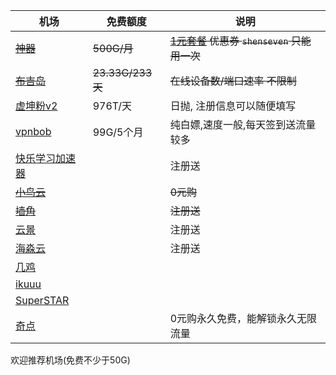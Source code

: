 | 机场                                                         | 免费额度         | 说明                                                         |
| ------------------------------------------------------------ | ---------------- | ------------------------------------------------------------ |
| ~~[神器](https://v2r.sevens.cf/#/register?code=9D2GQN8o)~~   | ~~500G/月~~      | ~~[1元套餐](https://v2r.sevens.cf/#/plan/1) 优惠券 `shenseven`  只能用一次~~ |
| ~~[布吉岛](https://v2.bujidao.org/auth/register?code=P5th)~~ | ~~23.33G/233天~~ | ~~在线设备数/端口速率  不限制~~                              |
| [虚坤粉v2](https://www.cxkv2.xyz/auth/register?code=3IVf)    | 976T/天          | 日抛, 注册信息可以随便填写                                   |
| [vpnbob](https://vpnbob.com)                                 | 99G/5个月        | 纯白嫖,速度一般,每天签到送流量较多                           |
| [快乐学习加速器](https://yun.mooncloud.bike)                 |                  | 注册送                                                       |
| ~~[小鸟云](https://niaoyun.fun)~~                            |                  | ~~0元购~~                                                    |
| ~~[墙角](https://user.墙角.com)~~                            |                  | ~~注册送~~                                                   |
| [云景](https://tenmeng.com/#/login)                          |                  | 注册送                                                       |
| [海淼云](https://cloud.joker007.top)                         |                  | 注册送                                                       |
| [几鸡](https://a.luxury/signin)                              |                  |                                                              |
| [ikuuu](https://ikuuu.live/auth/login)                       |                  |                                                              |
| [SuperSTAR](https://srayx.com/#/login)                       |                  |                                                              |
| [奇点](https://qd.freev2ray.xyz/#/login)                     |                  | 0元购永久免费，能解锁永久无限流量                            |



欢迎推荐机场(免费不少于50G)
